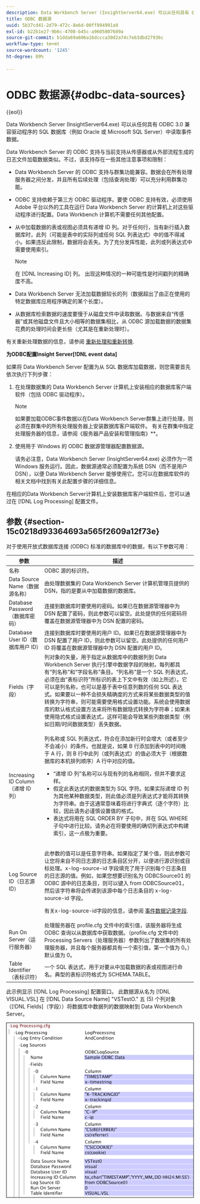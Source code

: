 ```yaml
---
description: Data Workbench Server (InsightServer64.exe) 可以从任何具有 ODBC 3.0 兼容驱动程序的 SQL 数据库（例如 Oracle 或 Microsoft SQL Server）中读取事件数据。
title: ODBC 数据源
uuid: 5b37cd41-2d79-472c-8e6d-00ff894991a9
exl-id: b22b1e27-9b6c-4708-b45c-a9605807689a
source-git-commit: b1dda69a606a16dccca30d2a74c7e63dbd27936c
workflow-type: tm+mt
source-wordcount: '1245'
ht-degree: 89%

---
```


# ODBC 数据源{#odbc-data-sources}

{{eol}}

Data Workbench Server (InsightServer64.exe) 可以从任何具有 ODBC 3.0 兼容驱动程序的 SQL 数据库（例如 Oracle 或 Microsoft SQL Server）中读取事件数据。

Data Workbench Server 的 ODBC 支持与当前支持从传感器或从外部流程生成的日志文件加载数据类似。不过，该支持存在一些其他注意事项和限制：

* Data Workbench Server 的 ODBC 支持与群集功能兼容。数据会在所有处理服务器之间分发，并且所有后续处理（包括查询处理）可以充分利用群集功能。
* ODBC 支持依赖于第三方 ODBC 驱动程序。要使 ODBC 支持有效，必须使用 Adobe 平台以外的工具在运行 Data Workbench Server 的计算机上对这些驱动程序进行配置。Data Workbench 计算机不需要任何其他配置。
* 从中加载数据的表或视图必须具有递增 ID 列。对于任何行，当有新行插入数据库时，此列（可能是表中的实际列或任何 SQL 列表达式）中的值不得减小。如果违反此限制，数据将会丢失。为了充分发挥性能，此列或列表达式中需要使用索引。

   >[!NOTE]
   >
   >在 [!DNL Increasing ID] 列。 出现这种情况的一种可能性是时间戳列的精确度不高。

* Data Workbench Server 无法加载数据较长的列（数据超出了由正在使用的特定数据库应用程序确定的某个长度）。
* 从数据库检索数据的速度要慢于从磁盘文件中读取数据。与数据来自“传感器”或其他磁盘文件且大小相等的数据集相比，从 ODBC 源加载数据的数据集花费的处理时间会更长些（尤其是在重新处理时）。

有关重新处理数据的信息，请参阅 [重新处理和重新转换](../../../home/c-dataset-const-proc/c-reproc-retrans/c-unst-reproc-retrans.md).

**为ODBC配置Insight Server[!DNL event data]**

如果将 Data Workbench Server 配置为从 SQL 数据库加载数据，则您需要首先依次执行下列步骤：

1. 在处理数据集的 Data Workbench Server 计算机上安装相应的数据库客户端软件（包括 ODBC 驱动程序）。

   >[!NOTE]
   >
   >如果要加载ODBC事件数据以在Data Workbench Server群集上进行处理，则必须在群集中的所有处理服务器上安装数据库客户端软件。 有关在群集中指定处理服务器的信息，请参阅《服务器产品安装和管理指南》**。

1. 使用用于 Windows 的 ODBC 数据源管理器配置数据源。

   请务必注意，Data Workbench Server (InsightServer64.exe) 必须作为一项 Windows 服务运行。因此，数据源通常必须配置为系统 DSN（而不是用户 DSN），以便 Data Workbench Server 能够使用它。您可以在数据库软件的相关文档中找到有关此配置步骤的详细信息。

在相应的Data Workbench Server计算机上安装数据库客户端软件后，您可以通过在 [!DNL Log Processing] 配置文件。

## 参数 {#section-15c0218d93364693a565f2609a12f73e}

对于使用开放式数据库连接 (ODBC) 标准的数据库中的数据，有以下参数可用：

<table id="table_606D8A90DA4A43C29F2C6130F8C753F8"> 
 <thead> 
  <tr> 
   <th colname="col1" class="entry"> 参数 </th> 
   <th colname="col2" class="entry"> 描述 </th> 
  </tr> 
 </thead>
 <tbody> 
  <tr> 
   <td colname="col1"> 名称 </td> 
   <td colname="col2"> ODBC 源的标识符。 </td> 
  </tr> 
  <tr> 
   <td colname="col1"> Data Source Name（数据源名称） </td> 
   <td colname="col2"> 由处理数据集的 Data Workbench Server 计算机管理员提供的 DSN，指的是要从中加载数据的数据库。 </td> 
  </tr> 
  <tr> 
   <td colname="col1"> Database Password（数据库密码） </td> 
   <td colname="col2"> 连接到数据库时要使用的密码。如果已在<span class="wintitle">数据源管理器</span>中为 DSN 配置了密码，则此参数可以留空。此处提供的任何密码将覆盖在<span class="wintitle">数据源管理器</span>中为 DSN 配置的密码。 </td> 
  </tr> 
  <tr> 
   <td colname="col1"> Database User ID（数据库用户 ID） </td> 
   <td colname="col2"> 连接到数据库时要使用的用户 ID。如果已在<span class="wintitle">数据源管理器</span>中为 DSN 配置了用户 ID，则此参数可以留空。此处提供的任何用户 ID 将覆盖在<span class="wintitle">数据源管理器</span>中为 DSN 配置的用户 ID。 </td> 
  </tr> 
  <tr> 
   <td colname="col1"> Fields（字段） </td> 
   <td colname="col2"> 列对象的矢量，用于指定从数据库中的数据列到 Data Workbench Server 执行引擎中数据字段的映射。每列都具有“<span class="wintitle">列名称</span>”和“<span class="wintitle">字段名称</span>”条目。“<span class="wintitle">列名称</span>”是一个 SQL 列表达式，必须在由“<span class="wintitle">表标识符</span>”所标识的表上下文中有效（如上所述）。它可以是列名称，也可以是基于表中任意列数的任何 SQL 表达式。如果要以一种不会损失精确度的方式来将某些数据类型的值转换为字符串，则可能需要使用格式设置功能。系统会使用数据库的默认格式设置方法来将所有数据隐式转换为字符串；如果未使用隐式格式设置表达式，这样可能会导致某些列数据类型（例如日期/时间数据类型）丢失数据。 </td> 
  </tr> 
  <tr> 
   <td colname="col1"> Increasing ID Column（递增 ID 列） </td> 
   <td colname="col2"> <p>列名称或 SQL 列表达式，符合在添加新行时会增大（或者至少不会减小）的条件。也就是说，如果 B 行添加到表中的时间晚于 A 行，则 B 行中此列（或列表达式）的值必须大于（根据数据库的本机排列顺序）A 行中对应的值。 </p> <p> 
     <ul id="ul_EBF6AEE4746B41B3B5BB6CC74194DAED"> 
      <li id="li_A5C9BE52B01649DE9726ECEC68B99828"> “<span class="wintitle">递增 ID 列</span>”名称可以与现有列的名称相同，但并不要求这样。 </li> 
      <li id="li_CF69EAB4AFB14F4894F7A5CDCAF06947"> 假定此表达式的数据类型为 SQL 字符。如果实际递增 ID 列为其他某种数据类型，则此值必须是列表达式才能将其转换为字符串。由于这通常意味着将进行字典式（逐个字符）比较，因此请务必谨慎设置值的格式。 </li> 
      <li id="li_58977431962E48039C898CFC47C53323"> 表达式将用在 SQL ORDER BY 子句中，并在 SQL WHERE 子句中进行比较。请务必在将要使用的确切列表达式中构建索引，这一点极为重要。 </li> 
     </ul> </p> </td> 
  </tr> 
  <tr> 
   <td colname="col1"> Log Source ID（日志源 ID） </td> 
   <td colname="col2"> <p>此参数的值可以是任意字符串。如果指定了某个值，则此参数可让您将来自不同日志源的日志条目区分开，以便进行源识别或目标处理。x-log-source-id 字段填充了用于识别每个日志条目的日志源的值。例如，如果您想要识别名为 ODBCSource01 的 ODBC 源中的日志条目，则可以键入 <span class="filepath">from ODBCSource01</span>，然后该字符串将会传递到该源中每个日志条目的 x-log-source-id 字段。 </p> <p> 有关x-log-source-id字段的信息，请参阅 <a href="../../../home/c-dataset-const-proc/c-ev-data-rec-fields.md#concept-06bda4be1a4649a2905a4422e9e6c42f"> 事件数据记录字段</a>. </p> </td> 
  </tr> 
  <tr> 
   <td colname="col1"> Run On Server（运行服务器） </td> 
   <td colname="col2"> 处理服务器在 <span class="filepath">profile.cfg</span> 文件中的索引值，该服务器将生成 ODBC 查询以从数据库中获取数据。（<span class="filepath">profile.cfg</span> 文件中的 Processing Servers（处理服务器）参数列出了数据集的所有处理服务器，并且每个服务器都具有一个索引值，第一个值为 0。）默认值为 0。 </td> 
  </tr> 
  <tr> 
   <td colname="col1"> Table Identifier（表标识符） </td> 
   <td colname="col2"> 一个 SQL 表达式，用于对要从中加载数据的表或视图进行命名。典型的表标识符格式为 SCHEMA.TABLE。 </td> 
  </tr> 
 </tbody> 
</table>

此示例显示 [!DNL Log Processing] 配置窗口。 此数据源从名为 [!DNL VISUAL.VSL] 在 [!DNL Data Source Name] &quot;VSTestO.&quot; 五 (5) 个列对象（[!DNL Fields]（字段））将数据库中数据列的数据映射到 Data Workbench Server。

![](assets/cfg_LogProcessing_LogSources_ODBC.png)

